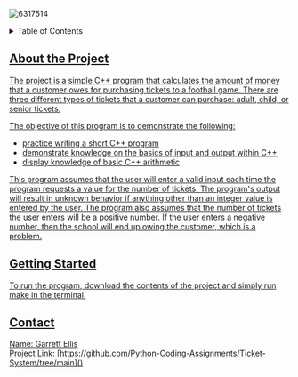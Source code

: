 ![6317514](https://github.com/Python-Coding-Assignments/Ticket-System/assets/154717520/65ec55e1-5a6b-4257-b982-d8858ddb25cf)

<details>
<summary>Table of Contents</summary>
<ol><li><a href='#about-the-project'>About the Project</a></li>
<li><a href='#getting-started'>Getting Started</li>
<li><a href='#Contact'>Contact</ol>
</details>

## About the Project
The project is a simple C++ program that calculates the amount of money that a customer owes for purchasing tickets to a football game.  There are three different types of tickets that a customer can purchase: adult, child, or senior tickets.

The objective of this program is to demonstrate the following: 
* practice writing a short C++ program
* demonstrate knowledge on the basics of input and output within C++
* display knowledge of basic C++ arithmetic

This program assumes that the user will enter a valid input each time the program requests a value for the number of tickets.  The program's output will result in unknown behavior if anything other than an integer value is entered by the user.  The program also assumes that the number of tickets the user enters will be a positive number.  If the user enters a negative number, then the school will end up owing the customer, which is a problem.


## Getting Started
To run the program, download the contents of the project and simply run make in the terminal.


## Contact
Name: Garrett Ellis\
Project Link: [https://github.com/Python-Coding-Assignments/Ticket-System/tree/main]()
